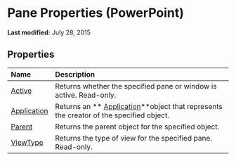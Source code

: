 
# Pane Properties (PowerPoint)

 **Last modified:** July 28, 2015


## Properties



|**Name**|**Description**|
|:-----|:-----|
| [Active](7928a964-f775-a658-1246-88c6c07e6172.md)|Returns whether the specified pane or window is active. Read-only.|
| [Application](dc40ba0a-23cd-cf07-d59b-dbe5f7d700d9.md)|Returns an  ** [Application](978c2b99-4271-b953-4283-73b5f3d96f41.md)**object that represents the creator of the specified object.|
| [Parent](75432a2d-4db5-076c-dfeb-43955476e3a0.md)|Returns the parent object for the specified object.|
| [ViewType](6114b581-a9f5-a4b7-827e-99004fea4e58.md)|Returns the type of view for the specified pane. Read-only.|
